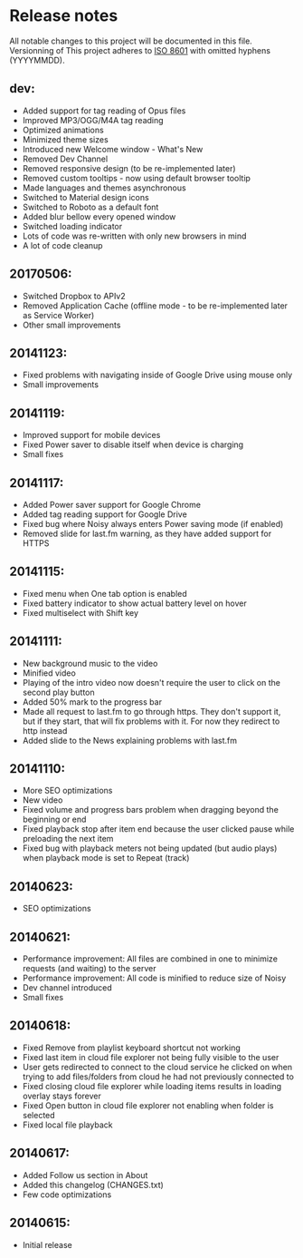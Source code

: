 # Release notes
All notable changes to this project will be documented in this file.
Versionning of This project adheres to [ISO 8601](https://en.wikipedia.org/wiki/ISO_8601) with omitted hyphens (YYYYMMDD).

## dev:
- Added support for tag reading of Opus files
- Improved MP3/OGG/M4A tag reading
- Optimized animations
- Minimized theme sizes
- Introduced new Welcome window - What's New
- Removed Dev Channel
- Removed responsive design (to be re-implemented later)
- Removed custom tooltips - now using default browser tooltip
- Made languages and themes asynchronous
- Switched to Material design icons
- Switched to Roboto as a default font
- Added blur bellow every opened window
- Switched loading indicator
- Lots of code was re-written with only new browsers in mind
- A lot of code cleanup

## 20170506:
- Switched Dropbox to APIv2
- Removed Application Cache (offline mode - to be re-implemented later as Service Worker)
- Other small improvements

## 20141123:
- Fixed problems with navigating inside of Google Drive using mouse only
- Small improvements

## 20141119:
- Improved support for mobile devices
- Fixed Power saver to disable itself when device is charging
- Small fixes

## 20141117:
- Added Power saver support for Google Chrome
- Added tag reading support for Google Drive
- Fixed bug where Noisy always enters Power saving mode (if enabled)
- Removed slide for last.fm warning, as they have added support for HTTPS

## 20141115:
- Fixed menu when One tab option is enabled
- Fixed battery indicator to show actual battery level on hover
- Fixed multiselect with Shift key

## 20141111:
- New background music to the video
- Minified video
- Playing of the intro video now doesn't require the user to click on the second play button
- Added 50% mark to the progress bar
- Made all request to last.fm to go through https. They don't support it, but if they start, that will fix problems with it. For now they redirect to http instead
- Added slide to the News explaining problems with last.fm

## 20141110:
- More SEO optimizations
- New video
- Fixed volume and progress bars problem when dragging beyond the beginning or end
- Fixed playback stop after item end because the user clicked pause while preloading the next item
- Fixed bug with playback meters not being updated (but audio plays) when playback mode is set to Repeat (track)

## 20140623:
- SEO optimizations

## 20140621:
- Performance improvement: All files are combined in one to minimize requests (and waiting) to the server
- Performance improvement: All code is minified to reduce size of Noisy
- Dev channel introduced
- Small fixes

## 20140618:
- Fixed Remove from playlist keyboard shortcut not working
- Fixed last item in cloud file explorer not being fully visible to the user
- User gets redirected to connect to the cloud service he clicked on when trying to add files/folders from cloud he had not previously connected to
- Fixed closing cloud file explorer while loading items results in loading overlay stays forever
- Fixed Open button in cloud file explorer not enabling when folder is selected
- Fixed local file playback

## 20140617:
- Added Follow us section in About
- Added this changelog (CHANGES.txt)
- Few code optimizations

## 20140615:
- Initial release